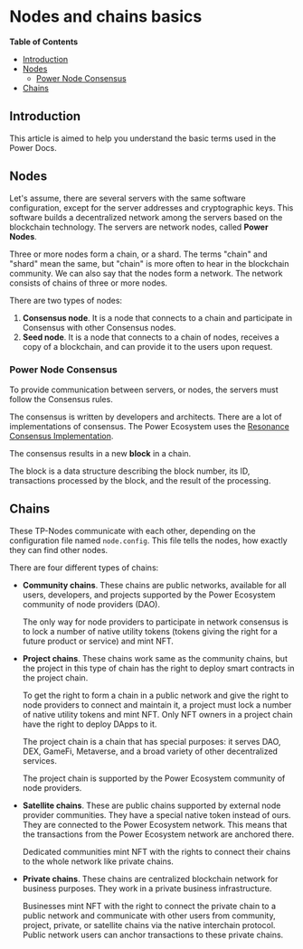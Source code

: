 # Nodes and chains basics

**Table of Contents**

   - [Introduction](#introduction)
   - [Nodes](#nodes)
      - [Power Node Consensus](#power-node-consensus)
   - [Chains](#chains)

## Introduction

This article is aimed to help you understand the basic terms used in the Power Docs.

## Nodes

Let's assume, there are several servers with the same software configuration, except for the server addresses and cryptographic keys. This software builds a decentralized network among the servers based on the blockchain technology. The servers are network nodes, called **Power Nodes**.

Three or more nodes form a chain, or a shard. The terms "chain" and "shard" mean the same, but "chain" is more often to hear in the blockchain community. We can also say that the nodes form a network. The network consists of chains of three or more nodes.

There are two types of nodes:

1. **Consensus node**. It is a node that connects to a chain and participate in Consensus with other Consensus nodes.
2. **Seed node**. It is a node that connects to a chain of nodes, receives a copy of a blockchain, and can provide it to the users upon request.

### Power Node Consensus

To provide communication between servers, or nodes, the servers must follow the Consensus rules.

The consensus is written by developers and architects. There are a lot of implementations of consensus. The Power Ecosystem uses the [Resonance Consensus Implementation](https://doc.thepower.io/docs/technology/resonance-consensus).

The consensus results in a new **block** in a chain. 

The block is a data structure describing the block number, its ID, transactions processed by the block, and the result of the processing.

## Chains

These TP-Nodes communicate with each other, depending on the configuration file named `node.config`. This file tells the nodes, how exactly they can find other nodes.

There are four different types of chains:

- **Community chains**. These chains are public networks, available for all users, developers, and projects supported by the Power Ecosystem community of node providers (DAO).

   The only way for node providers to participate in network consensus is to lock a number of native utility tokens (tokens giving the right for a future product or service) and mint NFT.

- **Project chains**. These chains work same as the community chains, but the project in this type of chain has the right to deploy smart contracts in the project chain. 

  To get the right to form a chain in a public network and give the right to node providers to connect and maintain it, a project must lock a number of native utility tokens and mint NFT. Only NFT owners in a project chain have the right to deploy DApps to it.
  
  The project chain is a chain that has special purposes: it serves DAO, DEX, GameFi, Metaverse, and a broad variety of other decentralized services.

  The project chain is supported by the Power Ecosystem community of node providers.

- **Satellite chains**. These are public chains supported by external node provider communities. They have a special native token instead of ours. They are connected to the Power Ecosystem network. This means that the transactions from the Power Ecosystem network are anchored there.

  Dedicated communities mint NFT with the rights to connect their chains to the whole network like private chains.

- **Private chains**. These chains are centralized blockchain network for business purposes. They work in a private business infrastructure.

  Businesses mint NFT with the right to connect the private chain to a public network and communicate with other users from community, project, private, or satellite chains via the native interchain protocol. Public network users can anchor transactions to these private chains.